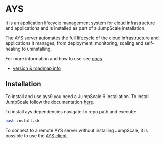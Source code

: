 # AYS

It is an application lifecycle management system for cloud infrastructure and applications and is installed as part of a JumpScale installation.

The AYS server automates the full lifecycle of the cloud infrastructure and applications it manages, from deployment, monitoring, scaling and self-healing to uninstalling.

For more information and how to use see [docs](docs/AYS-Introduction.md).

- [version & roadmap info](https://github.com/Jumpscale/home/blob/master/README.md)

## Installation
To install and use ays9 you need a JumpScale 9 installation. To install JumpScale follow the documentation [here](https://github.com/Jumpscale/developer/blob/master/README.md).

To install ays dependencies navigate to repo path and execute:
```bash
bash install.sh
```
To connect to a remote AYS server without installing JumpScale, it is possible to use the [AYS client](docs/gettingstarted/python.md).
